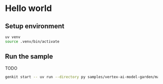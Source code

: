# Hello world

## Setup environment

```bash
uv venv
source .venv/bin/activate
```

## Run the sample

TODO

```bash
genkit start -- uv run --directory py samples/vertex-ai-model-garden/main.py
```
